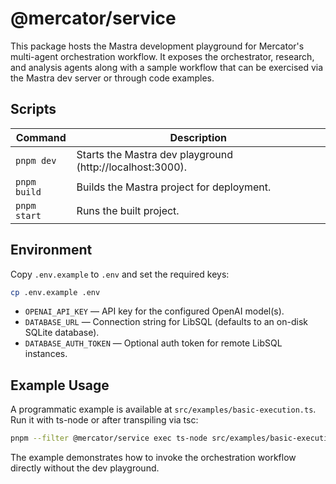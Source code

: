 # @mercator/service

This package hosts the Mastra development playground for Mercator's multi-agent orchestration workflow. It exposes the orchestrator, research, and analysis agents along with a sample workflow that can be exercised via the Mastra dev server or through code examples.

## Scripts

| Command | Description |
|---------|-------------|
| `pnpm dev` | Starts the Mastra dev playground (http://localhost:3000). |
| `pnpm build` | Builds the Mastra project for deployment. |
| `pnpm start` | Runs the built project. |

## Environment

Copy `.env.example` to `.env` and set the required keys:

```bash
cp .env.example .env
```

- `OPENAI_API_KEY` — API key for the configured OpenAI model(s).
- `DATABASE_URL` — Connection string for LibSQL (defaults to an on-disk SQLite database).
- `DATABASE_AUTH_TOKEN` — Optional auth token for remote LibSQL instances.

## Example Usage

A programmatic example is available at `src/examples/basic-execution.ts`. Run it with ts-node or after transpiling via tsc:

```bash
pnpm --filter @mercator/service exec ts-node src/examples/basic-execution.ts
```

The example demonstrates how to invoke the orchestration workflow directly without the dev playground.
